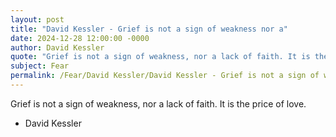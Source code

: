 ```yaml
---
layout: post
title: "David Kessler - Grief is not a sign of weakness nor a"
date: 2024-12-28 12:00:00 -0000
author: David Kessler
quote: "Grief is not a sign of weakness, nor a lack of faith. It is the price of love."
subject: Fear
permalink: /Fear/David Kessler/David Kessler - Grief is not a sign of weakness nor a
---
```


Grief is not a sign of weakness, nor a lack of faith. It is the price of love.

- David Kessler

